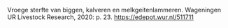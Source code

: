 Vroege sterfte van biggen, kalveren en melkgeitenlammeren. Wageningen UR Livestock Research, 2020: p. 23.   https://edepot.wur.nl/511711 